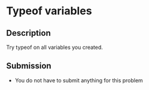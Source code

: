 # Typeof variables

## Description
Try typeof on all variables you created.

## Submission
- You do not have to submit anything for this problem